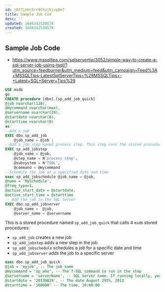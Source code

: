 ```yaml
---
id: j077jekc5rr9lhzj5jvg8e7
title: Sample Job Cod
desc: ''
updated: 1646342530578
created: 1646342530578
---
```


## Sample Job Code

- <https://www.mssqltips.com/sqlservertip/3052/simple-way-to-create-a-sql-server-job-using-tsql/?utm_source=feedburner&utm_medium=feed&utm_campaign=Feed%3A+MSSQLTips-LatestSqlServerTips+%28MSSQLTips+-+Latest+SQL+Server+Tips%29>

```sql
USE msdb
go
CREATE procedure [dbo].[sp_add_job_quick] 
@job nvarchar(128),
@mycommand nvarchar(max), 
@servername nvarchar(28),
@startdate nvarchar(8),
@starttime nvarchar(8)
as
--Add a job
EXEC dbo.sp_add_job
    @job_name = @job ;
--Add a job step named process step. This step runs the stored procedure
EXEC sp_add_jobstep
    @job_name = @job,
    @step_name = N'process step',
    @subsystem = N'TSQL',
    @command = @mycommand
--Schedule the job at a specified date and time
exec sp_add_jobschedule @job_name = @job,
@name = 'MySchedule',
@freq_type=1,
@active_start_date = @startdate,
@active_start_time = @starttime
-- Add the job to the SQL Server 
EXEC dbo.sp_add_jobserver
    @job_name =  @job,
    @server_name = @servername
```

This is a stored procedure named `sp_add_job_quick` that calls 4 `msdb` stored procedures:

- `sp_add_job` creates a new job
- `sp_add_jobstep` adds a new step in the job
- `sp_add_jobschedule` schedules a job for a specific date and time
- `sp_add_jobserver` adds the job to a specific server

```sql
exec dbo.sp_add_job_quick 
@job = 'myjob', -- The job name
@mycommand = 'sp_who', -- The T-SQL command to run in the step
@servername = 'serverName', -- SQL Server name. If running locally, you can use @servername=@@Servername
@startdate = '20130829', -- The date August 29th, 2013
@starttime = '160000' -- The time, 16:00:00
```

